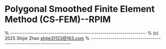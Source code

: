 # Polygonal Smoothed Finite Element Method (CS‑FEM)--RPIM
%   --------------------------------------------------------------------
%   (c) 2025 Shijie Zhao <shijie31123@163.com>
%   --------------------------------------------------------------------
